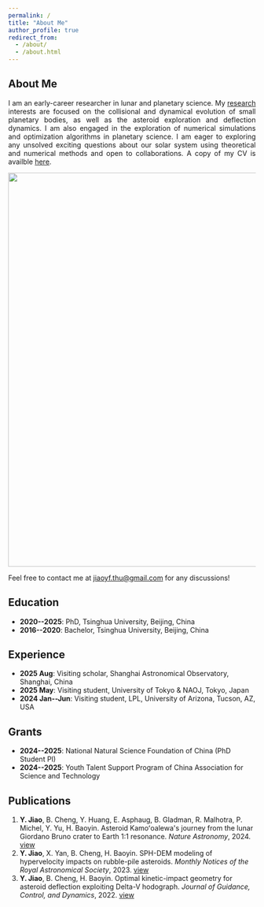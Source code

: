 ```yaml
---
permalink: /
title: "About Me"
author_profile: true
redirect_from: 
  - /about/
  - /about.html
---
```


## About Me

<p align="justify">
I am an early-career researcher in lunar and planetary science. My <a href="https://jiaoyf-thu.github.io/research/">research</a> interests are focused on the collisional and dynamical evolution of small planetary bodies, as well as the asteroid exploration and deflection dynamics. I am also engaged in the exploration of numerical simulations and optimization algorithms in planetary science. I am eager to exploring any unsolved exciting questions about our solar system using theoretical and numerical methods and open to collaborations. A copy of my CV is availble <a href="https://jiaoyf-thu.github.io/files/jiaoyf-thu-cv.pdf" target="_blank">here</a>.
</p>

<img src="https://jiaoyf-thu.github.io/images/all-asteroids.png"  width="800">

Feel free to contact me at jiaoyf.thu@gmail.com for any discussions! 

## Education

+ **2020--2025**: PhD, Tsinghua University, Beijing, China
+ **2016--2020**: Bachelor, Tsinghua University, Beijing, China

## Experience

+ **2025 Aug**: Visiting scholar, Shanghai Astronomical Observatory, Shanghai, China
+ **2025 May**: Visiting student, University of Tokyo & NAOJ, Tokyo, Japan
+ **2024 Jan--Jun**: Visiting student, LPL, University of Arizona, Tucson, AZ, USA

## Grants

+ **2024--2025**: National Natural Science Foundation of China (PhD Student PI)
+ **2024--2025**: Youth Talent Support Program of China Association for Science and Technology

## Publications

1. **Y. Jiao**, B. Cheng, Y. Huang, E. Asphaug, B. Gladman, R. Malhotra, P. Michel, Y. Yu, H. Baoyin. Asteroid Kamoʻoalewa's journey from the lunar Giordano Bruno crater to Earth 1:1 resonance. *Nature Astronomy*, 2024. <a href="https://www.nature.com/articles/s41550-024-02258-z" target="_blank">view</a>
2. **Y. Jiao**, X. Yan, B. Cheng, H. Baoyin. SPH-DEM modeling of hypervelocity impacts on rubble-pile asteroids. *Monthly Notices of the Royal Astronomical Society*, 2023. <a href="https://doi.org/10.1093/mnras/stad3888" target="_blank">view</a>
3. **Y. Jiao**, B. Cheng, H. Baoyin. Optimal kinetic-impact geometry for asteroid deflection exploiting Delta-V hodograph. *Journal of Guidance, Control, and Dynamics*, 2022. <a href="https://arc.aiaa.org/doi/10.2514/1.G006876" target="_blank">view</a>
